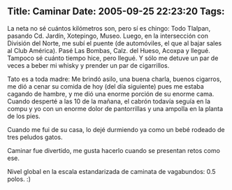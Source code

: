 Title: Caminar
Date: 2005-09-25 22:23:20
Tags: 
---
<p>La neta no sé
cuántos kilómetros son, pero sí es chingo: Todo Tlalpan, pasando Cd.
Jardín, Xotepingo, Museo. Luego, en la intersección con División del
Norte, me subí el puente (de automóviles, el que al bajar sales al Club
América). Pasé Las Bombas, Calz. del Hueso, Acoxpa y llegué. Tampoco sé
cuánto tiempo hice, pero llegué. Y sólo me detuve un par de veces a
beber mi whisky y prender un par de cigarrillos.</p>
<p>Tato es a toda
madre: Me brindó asilo, una buena charla, buenos cigarros, me dió a
cenar su comida de hoy (del día siguiente) pues me estaba cagando de
hambre, y me dió una enorme porción de su enorme cama. Cuando desperté
a las 10 de la mañana, el cabrón todavía seguía en la compu y yo con un
enorme dolor de pantorrillas y una ampolla en la planta de los pies.</p>
<p>Cuando me fui de su casa, lo dejé durmiendo ya como un bebé rodeado de tres peludos gatos.</p>
<p>Caminar fue divertido, me gusta hacerlo cuando se presentan retos como ese.</p>
<p>Nivel global en la escala estandarizada de caminata de vagabundos: 0.5 polos. :)<br/></p>
<br/><br/>
